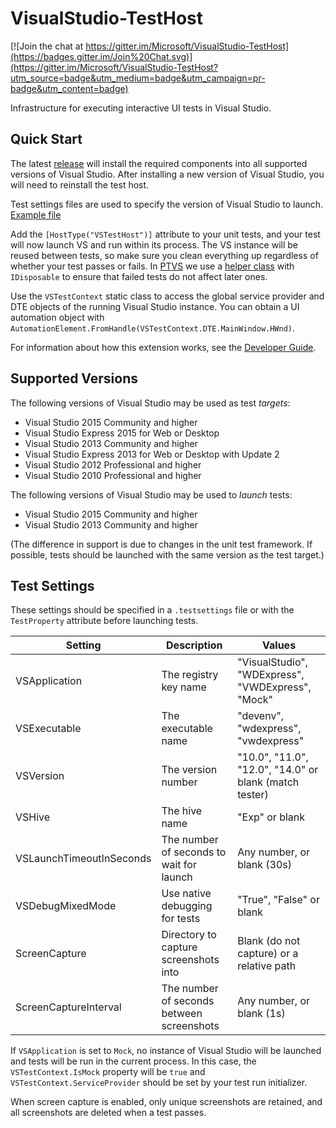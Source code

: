 # VisualStudio-TestHost

[![Join the chat at https://gitter.im/Microsoft/VisualStudio-TestHost](https://badges.gitter.im/Join%20Chat.svg)](https://gitter.im/Microsoft/VisualStudio-TestHost?utm_source=badge&utm_medium=badge&utm_campaign=pr-badge&utm_content=badge)

Infrastructure for executing interactive UI tests in Visual Studio.

## Quick Start

The latest [release](https://github.com/Microsoft/VisualStudio-TestHost/releases) will install the required components into all supported versions of Visual Studio. After installing a new version of Visual Studio, you will need to reinstall the test host.

Test settings files are used to specify the version of Visual Studio to launch. [Example file](https://github.com/Microsoft/PTVS/blob/master/Build/default.14.0Exp.testsettings)

Add the `[HostType("VSTestHost")]` attribute to your unit tests, and your test will now launch VS and run within its process. The VS instance will be reused between tests, so make sure you clean everything up regardless of whether your test passes or fails. In [PTVS](https://github.com/Microsoft/PTVS) we use a [helper class](https://github.com/Microsoft/PTVS/blob/master/Common/Tests/Utilities.UI/UI/VisualStudioApp.cs) with `IDisposable` to ensure that failed tests do not affect later ones.

Use the `VSTestContext` static class to access the global service provider and DTE objects of the running Visual Studio instance. You can obtain a UI automation object with `AutomationElement.FromHandle(VSTestContext.DTE.MainWindow.HWnd)`.

For information about how this extension works, see the [Developer Guide](DeveloperGuide.md).

## Supported Versions

The following versions of Visual Studio may be used as test *targets*:

* Visual Studio 2015 Community and higher
* Visual Studio Express 2015 for Web or Desktop
* Visual Studio 2013 Community and higher
* Visual Studio Express 2013 for Web or Desktop with Update 2
* Visual Studio 2012 Professional and higher
* Visual Studio 2010 Professional and higher

The following versions of Visual Studio may be used to *launch* tests:

* Visual Studio 2015 Community and higher
* Visual Studio 2013 Community and higher

(The difference in support is due to changes in the unit test framework. If possible, tests should be launched with the same version as the test target.)

## Test Settings

These settings should be specified in a `.testsettings` file or with the `TestProperty` attribute before launching tests.

| Setting | Description | Values |
| --- | --- | --- |
| VSApplication | The registry key name | "VisualStudio", "WDExpress", "VWDExpress", "Mock" |
| VSExecutable  | The executable name | "devenv", "wdexpress", "vwdexpress" |
| VSVersion     | The version number | "10.0", "11.0", "12.0", "14.0" or blank (match tester) |
| VSHive | The hive name | "Exp" or blank |
| VSLaunchTimeoutInSeconds | The number of seconds to wait for launch | Any number, or blank (30s) |
| VSDebugMixedMode | Use native debugging for tests | "True", "False" or blank |
| ScreenCapture | Directory to capture screenshots into | Blank (do not capture) or a relative path |
| ScreenCaptureInterval | The number of seconds between screenshots | Any number, or blank (1s) |

If `VSApplication` is set to `Mock`, no instance of Visual Studio will be launched and tests will be run in the current process. In this case, the `VSTestContext.IsMock` property will be `true` and `VSTestContext.ServiceProvider` should be set by your test run initializer.

When screen capture is enabled, only unique screenshots are retained, and all screenshots are deleted when a test passes.
